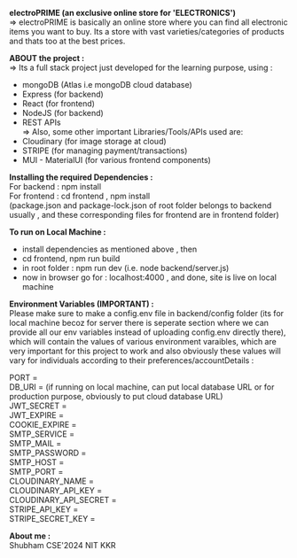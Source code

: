 
**electroPRIME (an exclusive online store for 'ELECTRONICS')**  
=> electroPRIME is basically an online store where you can find all electronic items you want to buy. Its a store with vast varieties/categories of products and thats too at the best prices.  

**ABOUT the project :**  
=> Its a full stack project just developed for the learning purpose, using :  
 * mongoDB (Atlas i.e mongoDB cloud database)
 * Express (for backend)
 * React (for frontend)
 * NodeJS (for backend)
 * REST APIs    
=> Also, some other important Libraries/Tools/APIs used are:
 * Cloudinary (for image storage at cloud)
 * STRIPE (for managing payment/transactions)
 * MUI - MaterialUI (for various frontend components)

**Installing the required Dependencies :**  
For backend : npm install  
For frontend : cd frontend  , npm install  
(package.json and package-lock.json of root folder belongs to backend usually , and these corresponding files for frontend are in frontend folder)

**To run on Local Machine :**  
* install dependencies as mentioned above , then
* cd frontend, npm run build
* in root folder : npm run dev (i.e. node backend/server.js)
* now in browser go for : localhost:4000 , and done, site is live on local machine


**Environment Variables (IMPORTANT) :**  
Please make sure to make a config.env file in backend/config folder (its for local machine becoz for server there is seperate section where we can provide all our env variables instead of uploading config.env directly there), which will contain the values of various environment varaibles, which are very important for this project to work and also obviously these values will vary for individuals according to their preferences/accountDetails :

PORT =  
DB_URI = (if running on local machine, can put local database URL or for production purpose, obviously to put cloud database URL)  
JWT_SECRET =  
JWT_EXPIRE =  
COOKIE_EXPIRE =  
SMTP_SERVICE =  
SMTP_MAIL =  
SMTP_PASSWORD =  
SMTP_HOST =  
SMTP_PORT =  
CLOUDINARY_NAME =  
CLOUDINARY_API_KEY =  
CLOUDINARY_API_SECRET =  
STRIPE_API_KEY =  
STRIPE_SECRET_KEY = 

**About me :**   
Shubham
CSE'2024
NIT KKR
